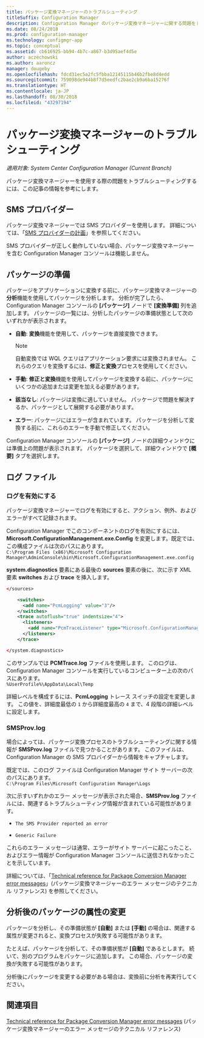 ```yaml
---
title: パッケージ変換マネージャーのトラブルシューティング
titleSuffix: Configuration Manager
description: Configuration Manager のパッケージ変換マネージャーに関する問題をトラブルシューティングする方法について説明します。
ms.date: 08/24/2018
ms.prod: configuration-manager
ms.technology: configmgr-app
ms.topic: conceptual
ms.assetid: cb616925-bb94-4b7c-a867-b3d95aef4d5e
author: aczechowski
ms.author: aaroncz
manager: dougeby
ms.openlocfilehash: fdcd31ec5a2fc5fbba12145115b46b2fbe8d4edd
ms.sourcegitcommit: 759098de944b8f7d5eedfc2bae2cb9a6ba15276f
ms.translationtype: HT
ms.contentlocale: ja-JP
ms.lasthandoff: 08/30/2018
ms.locfileid: "43297194"
---
```

# <a name="troubleshoot-package-conversion-manager"></a>パッケージ変換マネージャーのトラブルシューティング

*適用対象: System Center Configuration Manager (Current Branch)*

<!--1357861-->

パッケージ変換マネージャーを使用する際の問題をトラブルシューティングするには、この記事の情報を参考にします。



## <a name="sms-provider"></a>SMS プロバイダー

パッケージ変換マネージャーでは SMS プロバイダーを使用します。 詳細については、「[SMS プロバイダーの計画](/sccm/core/plan-design/hierarchy/plan-for-the-sms-provider)」を参照してください。

SMS プロバイダーが正しく動作していない場合、パッケージ変換マネージャーを含む Configuration Manager コンソールは機能しません。



## <a name="package-readiness"></a>パッケージの準備

パッケージをアプリケーションに変換する前に、パッケージ変換マネージャーの**分析**機能を使用してパッケージを分析します。 分析が完了したら、Configuration Manager コンソールの **[パッケージ]** ノードで **[変換準備]** 列を追加します。 パッケージの一覧には、分析したパッケージの準備状態として次のいずれかが表示されます。

 - **自動**: **変換**機能を使用して、パッケージを直接変換できます。      

    > [!NOTE]  
    > 自動変換では WQL クエリはアプリケーション要求には変換されません。 これらのクエリを変換するには、**修正と変換**プロセスを使用してください。  

 - **手動**: **修正と変換**機能を使用してパッケージを変換する前に、パッケージにいくつかの追加または変更を加える必要があります。  

 - **該当なし**: パッケージは変換に適していません。 パッケージで問題を解決するか、パッケージとして展開する必要があります。  

 - **エラー**: パッケージにはエラーが含まれています。 パッケージを分析して変換する前に、これらのエラーを手動で修正してください。  

Configuration Manager コンソールの **[パッケージ]** ノードの詳細ウィンドウには準備上の問題が表示されます。 パッケージを選択して、詳細ウィンドウで **[概要]** タブを選択します。



## <a name="log-files"></a>ログ ファイル

### <a name="enable-logging"></a>ログを有効にする

パッケージ変換マネージャーでログを有効にすると、アクション、例外、およびエラーがすべて記録されます。 

Configuration Manager でこのコンポーネントのログを有効にするには、**Microsoft.ConfigurationManagement.exe.Config** を変更します。既定では、この構成ファイルは次のパスにあります。  
`C:\Program Files (x86)\Microsoft Configuration Manager\AdminConsole\bin\Microsoft.ConfigurationManagement.exe.config`  

**system.diagnostics** 要素にある最後の **sources** 要素の後に、次に示す XML 要素 **switches** および **trace** を挿入します。

``` XML
</sources>

    <switches>
      <add name="PcmLogging" value="3"/>
    </switches>
    <trace autoflush="true" indentsize="4">
      <listeners>
        <add name="PcmTraceListener" type="Microsoft.ConfigurationManagement.UserCentric.Logging.RolloverLogTraceListener, Microsoft.ConfigurationManagement.UserCentric.Logging" initializeData="%UserProfile%\AppData\Local\Temp\PcmTrace.log"/>
      </listeners>
    </trace>

</system.diagnostics>
```

このサンプルでは **PCMTrace.log** ファイルを使用します。 このログは、Configuration Manager コンソールを実行しているコンピューター上の次のパスにあります。  
`%UserProfile%\AppData\Local\Temp`

詳細レベルを構成するには、**PcmLogging** トレース スイッチの設定を変更します。 この値を、詳細度最低の `1` から詳細度最高の `4` まで、4 段階の詳細レベルに設定します。


### <a name="smsprovlog"></a>SMSProv.log

場合によっては、パッケージ変換プロセスのトラブルシューティングに関する情報が **SMSProv.log** ファイルで見つかることがあります。 このファイルは、Configuration Manager の SMS プロバイダーから情報をキャプチャします。

既定では、このログ ファイルは Configuration Manager サイト サーバーの次のパスにあります。  
`C:\Program Files\Microsoft Configuration Manager\Logs`

次に示すいずれかのエラー メッセージが表示された場合、**SMSProv.log** ファイルには、関連するトラブルシューティング情報が含まれている可能性があります。

- `The SMS Provider reported an error`

- `Generic Failure`

これらのエラー メッセージは通常、エラーがサイト サーバーに起こったこと、およびエラー情報が Configuration Manager コンソールに送信されなかったことを示しています。

詳細については、「[Technical reference for Package Conversion Manager error messages](/sccm/apps/pcm/error-messages)」(パッケージ変換マネージャーのエラー メッセージのテクニカル リファレンス) を参照してください。



## <a name="changing-package-attributes-after-analysis"></a>分析後のパッケージの属性の変更

パッケージを分析し、その準備状態が **[自動]** または **[手動]** の場合は、関連する属性が変更されると、変換プロセスが失敗する可能性があります。

たとえば、パッケージを分析して、その準備状態が **[自動]** であるとします。 続いて、別のプログラムをパッケージに追加します。 この場合、パッケージの変換が失敗する可能性があります。

分析後にパッケージを変更する必要がある場合は、変換前に分析を再実行してください。 



## <a name="see-also"></a>関連項目

[Technical reference for Package Conversion Manager error messages](/sccm/apps/pcm/error-messages) (パッケージ変換マネージャーのエラー メッセージのテクニカル リファレンス)